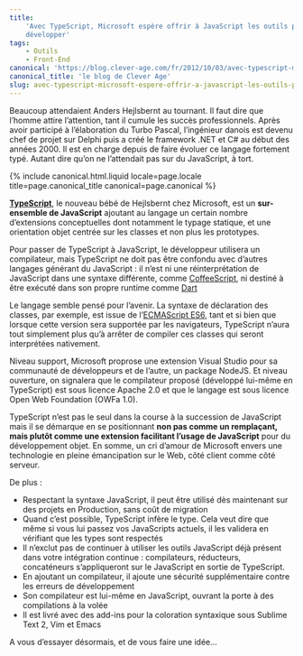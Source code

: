 ```yaml
---
title:
    'Avec TypeScript, Microsoft espère offrir à JavaScript les outils pour se
    développer'
tags:
    - Outils
    - Front-End
canonical: 'https://blog.clever-age.com/fr/2012/10/03/avec-typescript-microsoft-espere-offrir-a-javascript-les-outils-pour-se-developper/'
canonical_title: 'le blog de Clever Age'
slug: avec-typescript-microsoft-espere-offrir-a-javascript-les-outils-pour-se-developper
---
```


Beaucoup attendaient Anders Hejlsbernt au tournant. Il faut dire que l’homme
attire l’attention, tant il cumule les succès professionnels. Après avoir
participé à l’élaboration du Turbo Pascal, l’ingénieur danois est devenu chef de
projet sur Delphi puis a créé le framework .NET et C# au début des années 2000\.
Il est en charge depuis de faire évoluer ce langage fortement typé. Autant dire
qu’on ne l’attendait pas sur du JavaScript, à tort.

<!-- more -->

{% include canonical.html.liquid
    locale=page.locale
    title=page.canonical_title
    canonical=page.canonical
%}

[**TypeScript**](http://www.typescriptlang.org/), le nouveau bébé de Hejlsbernt
chez Microsoft, est un **sur-ensemble de JavaScript** ajoutant au langage un
certain nombre d’extensions conceptuelles dont notamment le typage statique, et
une orientation objet centrée sur les classes et non plus les prototypes.

Pour passer de TypeScript à JavaScript, le développeur utilisera un compilateur,
mais TypeScript ne doit pas être confondu avec d’autres langages générant du
JavaScript : il n’est ni une réinterprétation de JavaScript dans une syntaxe
différente, comme [CoffeeScript](http://coffeescript.org), ni destiné à être
exécuté dans son propre runtime comme [Dart](https://www.dartlang.org)

Le langage semble pensé pour l’avenir. La syntaxe de déclaration des classes,
par exemple, est issue de
l’[ECMAScript ES6](http://wiki.ecmascript.org/doku.php?id=harmony:specification_drafts),
tant et si bien que lorsque cette version sera supportée par les navigateurs,
TypeScript n’aura tout simplement plus qu’à arrêter de compiler ces classes qui
seront interprétées nativement.

Niveau support, Microsoft proprose une extension Visual Studio pour sa
communauté de développeurs et de l’autre, un package NodeJS. Et niveau
ouverture, on signalera que le compilateur proposé (développé lui-même en
TypeScript) est sous licence Apache 2.0 et que le langage est sous licence Open
Web Foundation (OWFa 1.0).

TypeScript n’est pas le seul dans la course à la succession de JavaScript mais
il se démarque en se positionnant **non pas comme un remplaçant, mais plutôt
comme une extension facilitant l’usage de JavaScript** pour du développement
objet. En somme, un cri d’amour de Microsoft envers une technologie en pleine
émancipation sur le Web, côté client comme côté serveur.

De plus :

-   Respectant la syntaxe JavaScript, il peut être utilisé dès maintenant sur
    des projets en Production, sans coût de migration
-   Quand c’est possible, TypeScript infère le type. Cela veut dire que même si
    vous lui passez vos JavaScripts actuels, il les validera en vérifiant que
    les types sont respectés
-   Il n’exclut pas de continuer à utiliser les outils JavaScript déjà présent
    dans votre intégration continue : compilateurs, réducteurs, concaténeurs
    s’appliqueront sur le JavaScript en sortie de TypeScript.
-   En ajoutant un compilateur, il ajoute une sécurité supplémentaire contre les
    erreurs de développement
-   Son compilateur est lui-même en JavaScript, ouvrant la porte à des
    compilations à la volée
-   Il est livré avec des add-ins pour la coloration syntaxique sous Sublime
    Text 2, Vim et Emacs

A vous d’essayer désormais, et de vous faire une idée…
